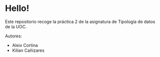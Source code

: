 # Hello!

Este repositorio recoge la práctica 2 de la asignatura de Tipología de datos de la UOC.

Autores: 

- Aleix Cortina
- Kilian Cañizares

